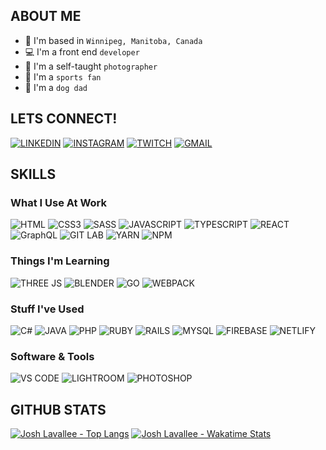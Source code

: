 ## ABOUT ME
* 🍁 I'm based in `Winnipeg, Manitoba, Canada`
* 💻 I'm a front end `developer`
* 📸 I'm a self-taught `photographer`
* 🏈 I'm a `sports fan`
* 🐶 I'm a `dog dad`

## LETS CONNECT!
[![LINKEDIN](https://img.shields.io/badge/linkedin-%230077B5.svg?style=for-the-badge&logo=linkedin&logoColor=white)](https://www.linkedin.com/in/josh-lavallee/)
[![INSTAGRAM](https://img.shields.io/badge/INSTAGRAM-%23E4405F.svg?style=for-the-badge&logo=Instagram&logoColor=white)](https://www.instagram.com/yoshigrams/)
[![TWITCH](https://img.shields.io/badge/TWITCH-%239146FF.svg?style=for-the-badge&logo=Twitch&logoColor=white)](https://www.twitch.com/yoshigrams/)
[![GMAIL](https://img.shields.io/badge/Gmail-D14836?style=for-the-badge&logo=gmail&logoColor=white)](mailto:j.lavallee.dev@gmail.com)

## SKILLS

### What I Use At Work
![HTML](https://img.shields.io/badge/html5-%23E34F26.svg?style=for-the-badge&logo=html5&logoColor=white)
![CSS3](https://img.shields.io/badge/css3-%231572B6.svg?style=for-the-badge&logo=css3&logoColor=white)
![SASS](https://img.shields.io/badge/SASS-hotpink.svg?style=for-the-badge&logo=SASS&logoColor=white)
![JAVASCRIPT](https://img.shields.io/badge/javascript-%23323330.svg?style=for-the-badge&logo=javascript&logoColor=%23F7DF1E)
![TYPESCRIPT](https://img.shields.io/badge/typescript-%23007ACC.svg?style=for-the-badge&logo=typescript&logoColor=white)
![REACT](https://img.shields.io/badge/React-20232A?style=for-the-badge&logo=react&logoColor=61DAFB)
![GraphQL](https://img.shields.io/badge/-GraphQL-E10098?style=for-the-badge&logo=graphql&logoColor=white)
![GIT LAB](https://img.shields.io/badge/gitlab-%23181717.svg?style=for-the-badge&logo=gitlab&logoColor=white)
![YARN](https://img.shields.io/badge/yarn-%232C8EBB.svg?style=for-the-badge&logo=yarn&logoColor=white)
![NPM](https://img.shields.io/badge/NPM-%23000000.svg?style=for-the-badge&logo=npm&logoColor=white)

### Things I'm Learning
![THREE JS](https://img.shields.io/badge/threejs-black?style=for-the-badge&logo=three.js&logoColor=white)
![BLENDER](https://img.shields.io/badge/blender-%23F5792A.svg?style=for-the-badge&logo=blender&logoColor=white)
![GO](https://img.shields.io/badge/go-%2300ADD8.svg?style=for-the-badge&logo=go&logoColor=white)
![WEBPACK](https://img.shields.io/badge/webpack-%238DD6F9.svg?style=for-the-badge&logo=webpack&logoColor=black)

### Stuff I've Used
![C#](https://img.shields.io/badge/c%23-%23239120.svg?style=for-the-badge&logo=c-sharp&logoColor=white)
![JAVA](https://img.shields.io/badge/java-%23ED8B00.svg?style=for-the-badge&logo=java&logoColor=white)
![PHP](https://img.shields.io/badge/php-%23777BB4.svg?style=for-the-badge&logo=php&logoColor=white)
![RUBY](https://img.shields.io/badge/ruby-%23CC342D.svg?style=for-the-badge&logo=ruby&logoColor=white)
![RAILS](https://img.shields.io/badge/rails-%23CC0000.svg?style=for-the-badge&logo=ruby-on-rails&logoColor=white)
![MYSQL](https://img.shields.io/badge/mysql-%2300f.svg?style=for-the-badge&logo=mysql&logoColor=white)
![FIREBASE](https://img.shields.io/badge/firebase-%23039BE5.svg?style=for-the-badge&logo=firebase)
![NETLIFY](https://img.shields.io/badge/netlify-%23000000.svg?style=for-the-badge&logo=netlify&logoColor=#00C7B7)

### Software & Tools
![VS CODE](https://img.shields.io/badge/Visual%20Studio%20Code-0078d7.svg?style=for-the-badge&logo=visual-studio-code&logoColor=white)
![LIGHTROOM](https://img.shields.io/badge/Adobe%20Lightroom-31A8FF.svg?style=for-the-badge&logo=Adobe%20Lightroom&logoColor=white)
![PHOTOSHOP](https://img.shields.io/badge/adobephotoshop-%2331A8FF.svg?style=for-the-badge&logo=adobephotoshop&logoColor=white)

## GITHUB STATS
[![Josh Lavallee - Top Langs](https://github-readme-stats.vercel.app/api/top-langs/?username=joshlavallee&theme=tokyonight)](https://github.com/joshlavallee/github-readme-stats)
[![Josh Lavallee - Wakatime Stats](https://github-readme-stats.vercel.app/api/wakatime?username=joshlavallee&theme=tokyonight)](https://github.com/joshlavallee/github-readme-stats)

